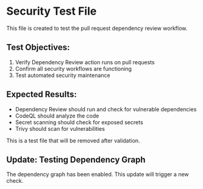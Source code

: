 # Security Test File

This file is created to test the pull request dependency review workflow.

## Test Objectives:
1. Verify Dependency Review action runs on pull requests
2. Confirm all security workflows are functioning
3. Test automated security maintenance

## Expected Results:
- Dependency Review should run and check for vulnerable dependencies
- CodeQL should analyze the code
- Secret scanning should check for exposed secrets
- Trivy should scan for vulnerabilities

This is a test file that will be removed after validation.

## Update: Testing Dependency Graph
The dependency graph has been enabled. This update will trigger a new check.